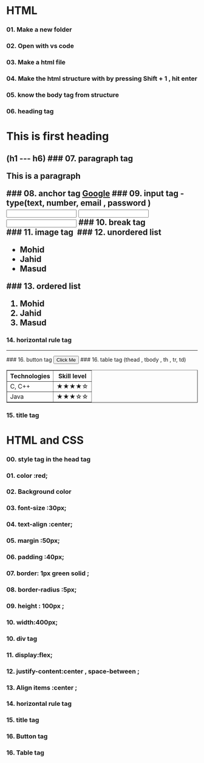 # HTML

### 01. Make a new folder
### 02. Open with vs code
### 03. Make a html file
### 04. Make the html structure with by pressing Shift + 1 , hit enter 
### 05. know the body tag from structure 
### 06. heading tag  
 <h1> This is first heading <h2> (h1 --- h6)
### 07. paragraph tag 
 <p>This is a paragraph </p>
### 08. anchor tag
 <a href='www.google.com'>Google</a>
### 09. input tag -type(text, number,  email , password )
 <input type='text'>
 <input type='number'>
 <input type='email'>
### 10. break tag
 <br>
### 11. image tag
 <img src='image_name.extension' alt=''>
### 12. unordered list
 <ul> <li>Mohid</li> <li>Jahid</li> <li>Masud</li> </ul>
### 13. ordered list
 <ol> <li>Mohid</li> <li>Jahid</li> <li>Masud</li> </ol>

### 14. horizontal rule tag
 <hr>
### 16. button tag
 <button> Click Me</button>
### 16. table tag (thead , tbody , th , tr, td)
    <table border="1"> <thead> <tr> <th>Technologies</th> <th>Skill level</th> </tr> </thead> <tbody>  <tr> <td>C, C++</td> <td>★★★★☆</td> </tr> <tr> <td>Java</td> <td>★★★☆☆</td> </tr></tbody> </table>

### 15. title tag



# HTML and CSS

### 00. style tag in the head tag
### 01. color :red;
### 02. Background color
### 03. font-size :30px;
### 04. text-align :center;
### 05. margin :50px;
### 06. padding :40px;
### 07. border: 1px green solid ;
### 08. border-radius :5px;
### 09. height : 100px ;
### 10. width:400px;
### 10. div tag
### 11. display:flex;
### 12. justify-content:center , space-between ;
### 13. Align items :center ;
### 14. horizontal rule tag
### 15. title tag
### 16. Button tag
### 16. Table tag